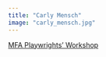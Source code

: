 ```yaml
---
title: "Carly Mensch"
image: "carly_mensch.jpg"
---
```


[MFA Playwrights’ Workshop](/affiliated-artists/mfa-playwrights-workshop)